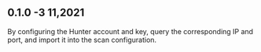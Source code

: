 ## 0.1.0 -3 11,2021
By configuring the Hunter account and key, query the corresponding IP and port, and import it into the scan configuration.
